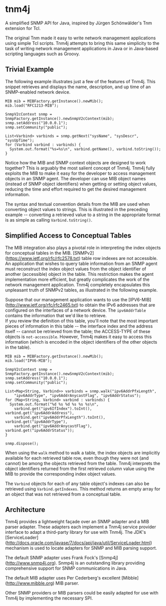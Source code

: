 tnm4j
=====

A simplified SNMP API for Java, inspired by Jürgen Schönwälder's Tnm
extension for Tcl.  

The original Tnm made it easy to write network management applications using 
simple Tcl scripts.  Tnm4j attempts to bring this same simplicity to the 
task of writing network management applications in Java or in Java-based
scripting languages such as Groovy.

Trivial Example
---------------

The following example illustrates just a few of the features of Tnm4j.  This 
snippet retrieves and displays the name, description, and up time of an 
SNMP-enabled network device.

```
MIB mib = MIBFactory.getInstance().newMib();
mib.load("RFC1213-MIB");

SnmpV2cContext snmp = SnmpFactory.getInstance().newSnmpV2cContext(mib);
snmp.setAddress("10.0.0.1");
snmp.setCommunity("public");

List<Varbind> varbinds = snmp.getNext("sysName", "sysDescr", "sysUpTime");
for (Varbind varbind : varbinds) {
  System.out.format("%s=%s\n", varbind.getName(), varbind.toString());
}
```

Notice how the MIB and SNMP context objects are designed to work together?
This is arguably the most salient concept of Tnm4j.  Tnm4j fully exploits
the MIB to make it easy for the developer to access management objects in
an SNMP agent.  The developer can use MIB object names (instead 
of SNMP object identifiers) when getting or setting object values, reducing
the time and effort required to get the desired management information. 

The syntax and textual convention details from the MIB are used when 
converting object values to strings.  This is illustrated in the preceding
example -- converting a retrieved value to a string in the appropriate 
format is as simple as calling `Varbind.toString()`.


Simplified Access to Conceptual Tables
--------------------------------------

The MIB integration also plays a pivotal role in interpreting the index
objects for conceptual tables in the MIB.  [SNMPv2] 
(https://www.ietf.org/rfc/rfc2578.txt) table row indexes are not accessible.  
An application that wishes to query table information from an SNMP agent must 
reconstruct the index object values from the object identifier of another 
(accessible) object in the table.  This restriction makes the agent 
implementation more efficient, but greatly complicates the work of the network 
management application.  Tnm4j completely encapsulates this unpleasant truth of 
SNMPv2 tables, as illustrated in the following example.  

Suppose that our management application wants to use the [IPV6-MIB] 
(http://www.ietf.org/rfc/rfc2465.txt) to obtain the IPv6 addresses 
that are configured on the interfaces of a network device.  The 
`ipv6AddrTable` contains the information that we'd like to retrieve.  
If you review the definition of this table, you'll note that the most important
pieces of information in this table -- the interface index and the 
address itself -- cannot be retrieved from the table; the ACCESS-TYPE of these
objects is `not-accessible`.  However, Tnm4j makes it easy to access this
information (which is encoded in the object identifiers of the other objects
in the table).

```
MIB mib = MIBFactory.getInstance().newMib();
mib.load("IPV6-MIB");

SnmpV2cContext snmp = SnmpFactory.getInstance().newSnmpV2cContext(mib);
snmp.setAddress("10.0.0.1");
snmp.setCommunity("public");

List<Map<String, Varbind>> varbinds = snmp.walk("ipv6AddrPfxLength", 
    "ipv6AddrType", "ipv6AddrAnycastFlag", "ipv6AddrStatus");
for (Map<String, Varbind> varbind : varbinds) {
  System.out.format("%d %s %d %s %s %s\n", 
    varbind.get("ipv6IfIndex").toInt(), varbind.get("ipv6AddrAddress"),
    varbind.get("ipv6AddrPfxLength").toInt(), varbind.get("ipv6AddrType"),
    varbind.get("ipv6AddrAnycastFlag"), varbind.get("ipv6AddrStatus"));
}

snmp.dispose();
```

When using the `walk` method to walk a table, the index objects are implicitly
available for each retrieved table row, even though they were not (and cannot)
be among the objects retrieved from the table.  Tnm4j interprets the object
identifiers returned from the first retrieved column value using the MIB to
provide the corresponding index object values.

The `Varbind` objects for each of any table object's indexes can also be 
retrieved using `Varbind.getIndexes`.  This method returns an empty array
for an object that was not retrieved from a conceptual table.


Architecture
------------
Tnm4j provides a lightweight façade over an SNMP adapter and a MIB parser
adapter.  These adapters each implement a Tnm4j service provider interface to 
adapt a third-party library for use with Tnm4j.  The JDK's [ServiceLoader] 
(http://docs.oracle.com/javase/7/docs/api/java/util/ServiceLoader.html)
mechanism is used to locate adapters for SNMP and MIB parsing support.

The default SNMP adapter uses Frank Fock's [Snmp4j] (http://www.snmp4j.org).
Snmp4j is an outstanding library providing comprehensive support for SNMP
communications in Java.

The default MIB adapter uses Per Cederberg's excellent [Mibble] 
(http://www.mibble.org) MIB parser.

Other SNMP providers or MIB parsers could be easily adapted for use with
Tnm4j by implementing the necessary SPI.


